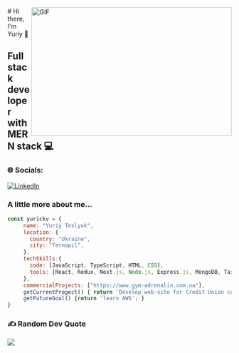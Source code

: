   <img align="right" alt="GIF" src="https://github.com/abhisheknaiidu/abhisheknaiidu/blob/master/code.gif?raw=true" width="450" height="288" />
# Hi there, I'm Yuriy 👋

## Full stack developer with MERN stack 💻

### 🌐 Socials:
[![LinkedIn](https://img.shields.io/badge/LinkedIn-%230077B5.svg?logo=linkedin&logoColor=white)](https://www.linkedin.com/in/yuriyteslyuk) 



### A little more about me...  

```javascript
const yurickv = {
     name: "Yuriy Teslyuk",
     location: {
       country: "Ukraine",
       city: "Ternopil",
     },
     techSkills:{
       code: [JavaScript, TypeScript, HTML, CSS],
       tools: [React, Redux, Next.js, Node.js, Express.js, MongoDB, Tailwind.css],
     },
     сommercialProjects: ["https://www.gym-adrenalin.com.ua"],
     getCurrentProgect() { return 'Develop web-site for Credit Union company'},
     getFutureGoal() {return 'learn AWS'; }
}
```

### ✍️ Random Dev Quote
![](https://quotes-github-readme.vercel.app/api?type=horizontal&theme=dark)


<!--
**yurickv/yurickv** is a ✨ _special_ ✨ repository because its `README.md` (this file) appears on your GitHub profile.

Here are some ideas to get you started:

- 🔭 I’m currently working on ...
- 🌱 I’m currently learning ...
- 👯 I’m looking to collaborate on ...
- 🤔 I’m looking for help with ...
- 💬 Ask me about ...
- 📫 How to reach me: ...
- 😄 Pronouns: ...
- ⚡ Fun fact: ...
-->

